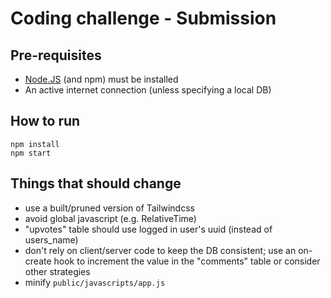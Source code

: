 # Coding challenge - Submission

## Pre-requisites

- [Node.JS](https://nodejs.org/en/) (and npm) must be installed
- An active internet connection (unless specifying a local DB)

## How to run

```
npm install
npm start
```

## Things that should change

- use a built/pruned version of Tailwindcss
- avoid global javascript (e.g. RelativeTime)
- "upvotes" table should use logged in user's uuid (instead of users_name)
- don't rely on client/server code to keep the DB consistent; use an on-create hook to increment the value in the "comments" table or consider other strategies
- minify `public/javascripts/app.js`
